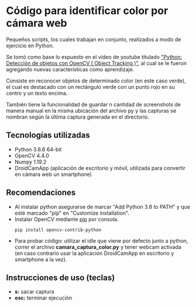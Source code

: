 # Código para identificar color por cámara web
 
Pequeños scripts, los cuales trabajan en conjunto, realizados a modo de ejercicio en Python. 

Se tomó como base lo expuesto en el video de youtube titulado ["Python: Detección de objetos con OpenCV ( Object Tracking )"](https://youtu.be/CppgV8inf7g), al cual se le fueron agregando nuevas características como aprendizaje.

Consiste en reconocer objetos de determinado color (en este caso verde), el cual es destacado con un rectángulo verde con un punto rojo en su centro y un texto encima. 

También tiene la funcionalidad de guardar n cantidad de screenshots de manera manual en la misma ubicación del archivo py y las capturas se nombran según la última captura generada en el directorio.

## Tecnologías utilizadas
- Python 3.8.6 64-bit
- OpenCV 4.4.0
- Numpy 1.19.2
- DroidCamApp (aplicación de escritorio y móvil, utilizada para convertir en cámara web un smartphone)

## Recomendaciones
- Al instalar python asegurarse de marcar "Add Python 3.8 to PATH" y que esté marcado "pip" en "Customize installation".
- Instalar OpenCV mediante [pip](https://pypi.org/project/opencv-contrib-python/) por consola.
  ```
  pip install opencv-contrib-python
  ```
- Para probar código: utilizar el idle que viene por defecto junto a python, correr el archivo **camara_captura_color.py** y tener webcam activada (en caso contrario usar la aplicación DroidCamApp en escritorio y smartphone a la vez).

## Instrucciones de uso (teclas)
- **s:** sacar captura
- **esc:** terminar ejecución



